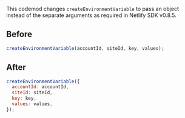 This codemod changes `createEnvironmentVariable` to pass an object instead of the separate arguments as required in Netlify SDK v0.8.5.

## Before

```jsx
createEnvironmentVariable(accountId, siteId, key, values);
```

## After

```jsx
createEnvironmentVariable({
  accountId: accountId,
  siteId: siteId,
  key: key,
  values: values,
});
```
